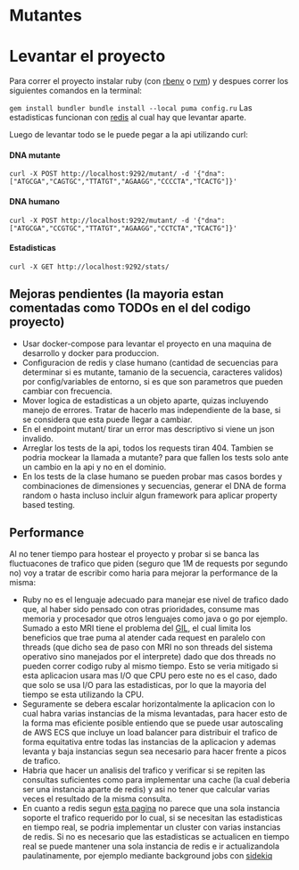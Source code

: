 # Mutantes

# Levantar el proyecto

Para correr el proyecto instalar ruby (con [rbenv](https://github.com/rbenv/rbenv) o [rvm](https://rvm.io/)) y despues correr los siguientes comandos en la terminal:

`
gem install bundler
bundle install --local
puma config.ru
`
Las estadisticas funcionan con [redis](https://redis.io/topics/quickstart) al cual hay que levantar aparte.

Luego de levantar todo se le puede pegar a la api utilizando curl:

#### DNA mutante
`
curl -X POST http://localhost:9292/mutant/ -d '{"dna":["ATGCGA","CAGTGC","TTATGT","AGAAGG","CCCCTA","TCACTG"]}'
`
#### DNA humano
`
curl -X POST http://localhost:9292/mutant/ -d '{"dna":["ATGCGA","CCGTGC","TTATGT","AGAAGG","CCTCTA","TCACTG"]}'
`
#### Estadisticas
`
curl -X GET http://localhost:9292/stats/
`
## Mejoras pendientes (la mayoria estan comentadas como TODOs en el del codigo proyecto)

* Usar docker-compose para levantar el proyecto en una maquina de desarrollo y docker para produccion.
* Configuracion de redis y clase humano (cantidad de secuencias para determinar si es mutante, tamanio de la secuencia, caracteres validos) por config/variables de entorno, si es que son parametros que pueden cambiar con frecuencia.
* Mover logica de estadisticas a un objeto aparte, quizas incluyendo manejo de errores. Tratar de hacerlo mas independiente de la base, si se considera que esta puede llegar a cambiar.
* En el endpoint mutant/ tirar un error mas descriptivo si viene un json invalido.
* Arreglar los tests de la api, todos los requests tiran 404. Tambien se podria mockear la llamada a mutante? para que fallen los tests solo ante un cambio en la api y no en el dominio.
* En los tests de la clase humano se pueden probar mas casos bordes y combinaciones de dimensiones y secuencias, generar el DNA de forma random o hasta incluso incluir algun framework para aplicar property based testing.

## Performance

Al no tener tiempo para hostear el proyecto y probar si se banca las fluctuacones de trafico que piden (seguro que 1M de requests por segundo no) voy a tratar de escribir como haria para mejorar la performance de la misma:

* Ruby no es el lenguaje adecuado para manejar ese nivel de trafico dado que, al haber sido pensado con otras prioridades, consume mas memoria y procesador que otros lenguajes como java o go por ejemplo. Sumado a esto MRI tiene el problema del [GIL](https://en.wikipedia.org/wiki/Global_interpreter_lock), el cual limita los beneficios que trae puma al atender cada request en paralelo con threads (que dicho sea de paso con MRI no son threads del sistema operativo sino manejados por el interprete) dado que dos threads no pueden correr codigo ruby al mismo tiempo. Esto se veria mitigado si esta aplicacion usara mas I/O que CPU pero este no es el caso, dado que solo se usa I/O para las estadisticas, por lo que la mayoria del tiempo se esta utilizando la CPU.
* Seguramente se debera escalar horizontalmente la aplicacion con lo cual habra varias instancias de la misma levantadas, para hacer esto de la forma mas eficiente posible entiendo que se puede usar autoscaling de AWS ECS que incluye un load balancer para distribuir el trafico de forma equitativa entre todas las instancias de la aplicacion y ademas levanta y baja instancias segun sea necesario para hacer frente a picos de trafico.
* Habria que hacer un analisis del trafico y verificar si se repiten las consultas suficientes como para implementar una cache (la cual deberia ser una instancia aparte de redis) y asi no tener que calcular varias veces el resultado de la misma consulta.
* En cuanto a redis segun [esta pagina](https://redis.io/topics/benchmarks) no parece que una sola instancia soporte el trafico requerido por lo cual, si se necesitan las estadisticas en tiempo real, se podria implementar un cluster con varias instancias de redis. Si no es necesario que las estadisticas se actualicen en tiempo real se puede mantener una sola instancia de redis e ir actualizandola paulatinamente, por ejemplo mediante background jobs con [sidekiq](https://github.com/mperham/sidekiq)
